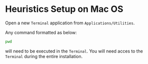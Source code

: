 # Heuristics Setup on Mac OS

Open a new `Terminal` application from `Applications/Utilities`.

Any command formatted as below:

```bash
pwd
```

will need to be executed in the `Terminal`. You will need acces to the `Terminal` during the entire installation.

